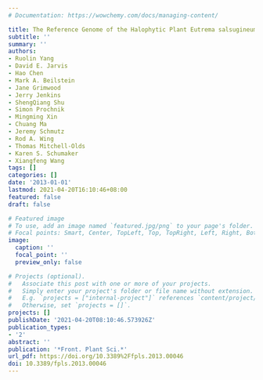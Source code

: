 ```yaml
---
# Documentation: https://wowchemy.com/docs/managing-content/

title: The Reference Genome of the Halophytic Plant Eutrema salsugineum
subtitle: ''
summary: ''
authors:
- Ruolin Yang
- David E. Jarvis
- Hao Chen
- Mark A. Beilstein
- Jane Grimwood
- Jerry Jenkins
- ShengQiang Shu
- Simon Prochnik
- Mingming Xin
- Chuang Ma
- Jeremy Schmutz
- Rod A. Wing
- Thomas Mitchell-Olds
- Karen S. Schumaker
- Xiangfeng Wang
tags: []
categories: []
date: '2013-01-01'
lastmod: 2021-04-20T16:10:46+08:00
featured: false
draft: false

# Featured image
# To use, add an image named `featured.jpg/png` to your page's folder.
# Focal points: Smart, Center, TopLeft, Top, TopRight, Left, Right, BottomLeft, Bottom, BottomRight.
image:
  caption: ''
  focal_point: ''
  preview_only: false

# Projects (optional).
#   Associate this post with one or more of your projects.
#   Simply enter your project's folder or file name without extension.
#   E.g. `projects = ["internal-project"]` references `content/project/deep-learning/index.md`.
#   Otherwise, set `projects = []`.
projects: []
publishDate: '2021-04-20T08:10:46.573926Z'
publication_types:
- '2'
abstract: ''
publication: '*Front. Plant Sci.*'
url_pdf: https://doi.org/10.3389%2Ffpls.2013.00046
doi: 10.3389/fpls.2013.00046
---
```

